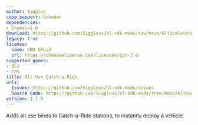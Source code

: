 ```yaml
---
author: Siggles
coop_support: Unknown
dependencies:
- Enums>=1.0
download: https://github.com/Siggless/bl-sdk-mods/raw/main/AltUseCatchARide/AltUseCatchARide.zip
legacy: true
license:
  name: GNU GPLv3
  url: https://choosealicense.com/licenses/gpl-3.0
supported_games:
- BL2
- TPS
title: Alt Use Catch-a-Ride
urls:
  Issues: https://github.com/Siggless/bl-sdk-mods/issues
  Source Code: https://github.com/Siggless/bl-sdk-mods/tree/main/AltUseCatchARide
version: 1.1.0
---
```

Adds alt use binds to Catch-a-Ride stations, to instantly deploy a vehicle.